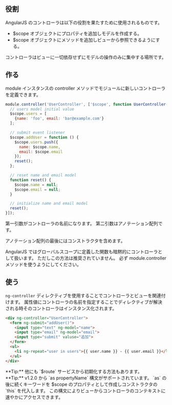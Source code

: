 ## 役割
AngularJS のコントローラは以下の役割を果たすために使用されるものです。

* $scope オブジェクトにプロパティを追加しモデルを作成する。
* $scope オブジェクトにメソッドを追加しビューから参照できるようにする。

コントローラはビューに一切依存せずにモデルの操作のみに集中する場所です。

## 作る
module インスタンスの controller メソッドでモジュールに新しいコントローラを定義できます。

```javascript
module.controller('UserController', ['$scope', function UserController($scope) {
  // users model initial value
  $scope.users = [
    {name: 'foo', email: 'bar@example.com'}
  ];

  // submit event listener
  $scope.addUser = function () {
    $scope.users.push({
      name: $scope.name,
      email: $scope.email
    });
    reset();
  };

  // reset name and email model
  function reset() {
    $scope.name = null;
    $scope.email = null;
  }

  // initialize name and email model
  reset();
}]);
```

第一引数がコントローラの名前になります。
第二引数はアノテーション配列です。

アノテーション配列の最後にはコンストラクタを含めます。

AngularJS ではグローバルスコープに定義した関数も暗黙的にコントローラとして扱います。
ただしこの方法は推奨されていません。
必ず module.controller メソッドを使うようにしてください。

## 使う
`ng-controller` ディレクティブを使用することでコントローラとビューを関連付けます。
属性値にコントローラの名前を指定することでディレクティブが解決される時そのコントローラはインスタンス化されます。

```html
<div ng-controller="UserController">
  <form ng-submit="addUser()">
    <input type="text" ng-model="name">
    <input type="email" ng-model="email">
    <input type="submit" valuse="追加">
  </form>
  <ul>
    <li ng-repeat="user in users">{{ user.name }} - {{ user.email }}</li>
  </ul>
</div>
```

<div class="alert alert-info">
**Tip:**
他にも `$route` サービスから初期化する方法もあります。
</div>

<div class="alert alert-info">
**Tip:**
v1.2.0 から `as propertyName` 構文がサポートされています。
`as` の後に続くキーワードを $scope のプロパティとして作成しコンストラクタの `this` を代入します。
この構文によりビューからコントローラのコンテキストに速やかにアクセスできます。
</div>

<div preview="article.examples.example" size="280"></div>
